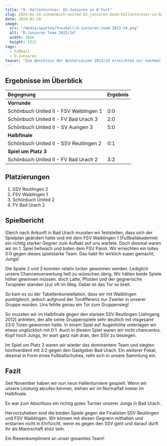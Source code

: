 ```yaml
---
title: "9. Hallenturnier: D2-Junioren in K'furt"
slug: 2024-02-24-schoenbuch-united-d2-junioren-beim-hallenturnier-in-bad-urach
date: 2024-02-24
image:
  src: "/media/sparten/fussball/d-junioren-team-2023-24.png"
  alt: "D-Junioren Team 2023/24"
  width: 3656
  height: 1311
tags:
  - Fußball
  - D-Junioren
teaser: "Zum Abschluss der Wintersaison 2023/24 erreichten wir nochmal einen sehr guten 3. Platz in Bad Urach."
---
```

## Ergebnisse im Überblick

| Begegnung                               | Ergebnis |
|:----------------------------------------|:---------|
| **Vorrunde**                            |          | 
| Schönbuch United II - FSV Waiblingen 1  | 0:0      |
| Schönbuch United II - FV Bad Urach 3    | 2:0      | 
| Schönbuch United II - SV Auingen 3      | 5:0      |
| **Halbfinale**                          |          |
| Schönbuch United II - SSV Reutlingen 2  | 0:1      |
| **Spiel um Platz 3**                    |          |
| Schönbuch United II - FV Bad Urach  2   | 3:2      |

## Platzierungen

1. SSV Reutlingen 2
2. FSV Waiblingen 1
3. Schönbuch United 2
4. FV Bad Urach 2

## Spielbericht

Gleich nach Ankunft in Bad Urach mussten wir feststellen, dass sich der Spielplan geändert hatte und mit dem FSV Waiblingen 1 (Fußballakademie) ein richtig starker Gegner zum Auftakt auf uns wartete. Doch diesmal waren wir im 1. Spiel hellwach und boten dem FSV Paroli. Wir erreichten ein tolles 0:0 gegen dieses spielstarke Team. Das habt Ihr wirklich super gemacht, Jungs!

Die Spiele 2 und 3 konnten relativ locker gewonnen werden. Lediglich unsere Chancenverwertung ließ zu wünschen übrig. Wir hätten beide Spiele höher gewinnen müssen, doch Latte, Pfosten und der gegnerische Torspieler standen (zu) oft im Weg. Dabei ist das Tor so breit.

So kam es zu der Tabellenkonstellation, dass wir mit Waiblingen punktgleich, jedoch aufgrund der Tordifferenz nur Zweiter in unserer Gruppe wurden. Uns fehlte genau ein Tor zum Gruppensieg!

So mussten wir im Halbfinale gegen den starken SSV Reutlingen (Jahrgang 2012) antreten, der alle seine Gruppenspiele sehr deutlich mit insgesamt 23:0 Toren gewonnen hatte. In einem Spiel auf Augenhöhe unterlagen wir etwas unglücklich mit 0:1. Auch in diesem Spiel waren wir nicht chancenlos. Kopf hoch Jungs, Ihr wart ganz nah dran, den SSV zu besiegen.

Im Spiel um Platz 3 waren wir wieder das dominantere Team und siegten hochverdient mit 3:2 gegen den Gastgeber Bad Urach. Ein weiterer Pokal, diesmal in Form eines Fußballschuhes, reiht sich in unsere Sammlung ein.

## Fazit

Seit November haben wir nun neun Hallenturniere gespielt. Wenn wir unsere Leistung abrufen können, stehen wir im Normalfall immer im Halbfinale.

Es war zum Abschluss ein richtig gutes Turnier unserer Jungs in Bad Urach.

Hervorzuheben sind die beiden Spiele gegen die Finalisten SSV Reutlingen und FSV Waiblingen. Wir können mit diesen Gegnern mithalten und erstarren nicht in Ehrfurcht, wenn es gegen den SSV geht und darauf dürft Ihr als Mannschaft stolz sein.

Ein Riesenkompliment an unser gesamtes Team!
